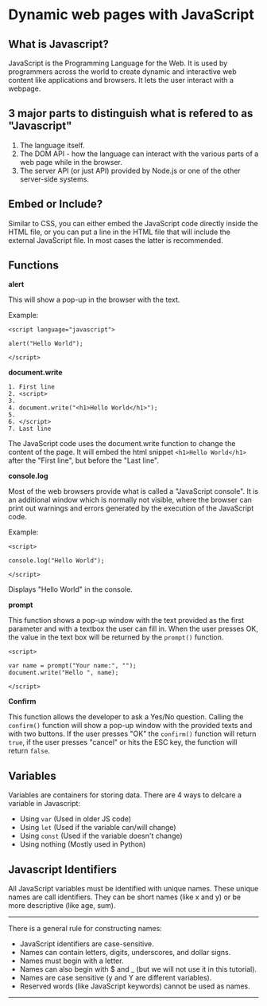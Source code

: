 
# Dynamic web pages with JavaScript

## **What is Javascript?**

JavaScript is the Programming Language for the Web. It is used by programmers across the world to create dynamic and interactive web content like applications and browsers. It lets the user interact with a webpage.

## **3 major parts to distinguish what is refered to as "Javascript"**

1. The language itself.
2. The DOM API - how the language can interact with the various parts of a web page while in the browser.
3. The server API (or just API) provided by Node.js or one of the other server-side systems.

## **Embed or Include?**

Similar to CSS, you can either embed the JavaScript code directly inside the HTML file, or you can put a line in the HTML file that will include the external JavaScript file. In most cases the latter is recommended.

## **Functions**

**alert**

This will show a pop-up in the browser with the text.

Example:

```
<script language="javascript">
 
alert("Hello World");
 
</script>
```

**document.write**

```
1. First line
2. <script>
3.  
4. document.write("<h1>Hello World</h1>");
5.
6. </script>
7. Last line
```

The JavaScript code uses the document.write function to change the content of the page. It will embed the html snippet `<h1>Hello World</h1>` after the "First line", but before the "Last line".

**console.log**

Most of the web browsers provide what is called a "JavaScript console". It is an additional window which is normally not visible, where the browser can print out warnings and errors generated by the execution of the JavaScript code.

Example:

```
<script>
 
console.log("Hello World");
 
</script>
```

Displays "Hello World" in the console.

**prompt**

This function shows a pop-up window with the text provided as the first parameter and with a textbox the user can fill in. When the user presses OK, the value in the text box will be returned by the `prompt()` function.

```
<script>
 
var name = prompt("Your name:", "");
document.write("Hello ", name);
 
</script>
```

**Confirm**

This function allows the developer to ask a Yes/No question. Calling the `confirm()` function will show a pop-up window with the provided texts and with two buttons. If the user presses "OK" the `confirm()` function will return `true`, if the user presses "cancel" or hits the ESC key, the function will return `false`.

## **Variables**

Variables are containers for storing data. There are 4 ways to delcare a variable in Javascript:

- Using `var` (Used in older JS code)
- Using `let` (Used if the variable can/will change)
- Using `const` (Used if the variable doesn't change)
- Using nothing (Mostly used in Python)

## **Javascript Identifiers**

All JavaScript variables must be identified with unique names. These unique names are call identifiers. They can be short names (like x and y) or be more descriptive (like age, sum).

---

There is a general rule for constructing names:

- JavaScript identifiers are case-sensitive.
- Names can contain letters, digits, underscores, and dollar signs.
- Names must begin with a letter.
- Names can also begin with $ and _ (but we will not use it in this tutorial).
- Names are case sensitive (y and Y are different variables).
- Reserved words (like JavaScript keywords) cannot be used as names.

---
